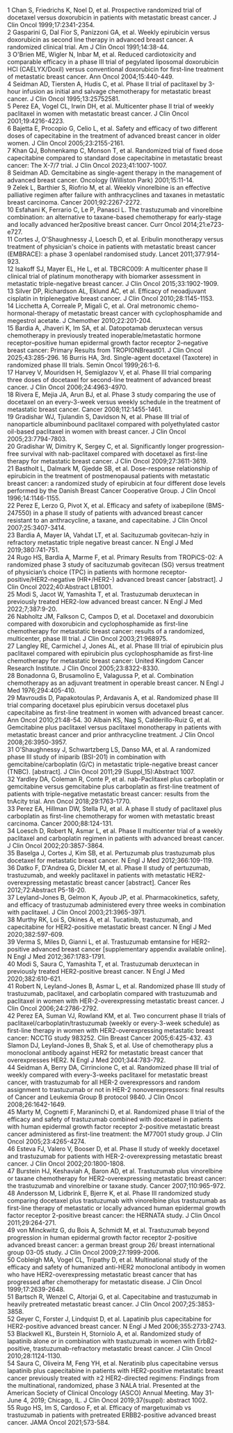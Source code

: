 1 Chan S, Friedrichs K, Noel D, et al. Prospective randomized trial of docetaxel versus doxorubicin in patients with metastatic breast cancer. J Clin Oncol 1999;17:2341-2354.  
2 Gasparini G, Dal Fior S, Panizzoni GA, et al. Weekly epirubicin versus doxorubicin as second line therapy in advanced breast cancer. A randomized clinical trial. Am J Clin Oncol 1991;14:38-44.  
3 O'Brien ME, Wigler N, Inbar M, et al. Reduced cardiotoxicity and comparable efficacy in a phase III trial of pegylated liposomal doxorubicin HCl (CAELYX/Doxil) versus conventional doxorubicin for first-line treatment of metastatic breast cancer. Ann Oncol 2004;15:440-449.  
4 Seidman AD, Tiersten A, Hudis C, et al. Phase II trial of paclitaxel by 3-hour infusion as initial and salvage chemotherapy for metastatic breast cancer. J Clin Oncol 1995;13:25752581.  
5 Perez EA, Vogel CL, Irwin DH, et al. Multicenter phase II trial of weekly paclitaxel in women with metastatic breast cancer. J Clin Oncol 2001;19:4216-4223.  
6 Bajetta E, Procopio G, Celio L, et al. Safety and efficacy of two different doses of  capecitabine in the treatment of advanced breast cancer in older women. J Clin Oncol 2005;23:2155-2161.  
7 Khan QJ, Bohnenkamp C, Monson T, et al. Randomized trial of fixed dose capecitabine compared to standard dose capecitabine in metastatic breast cancer: The X-7/7 trial. J Clin Oncol 2023;41:1007-1007.  
8 Seidman AD. Gemcitabine as single-agent therapy in the management of advanced breast cancer. Oncology (Williston Park) 2001;15:11-14.  
9 Zelek L, Barthier S, Riofrio M, et al. Weekly vinorelbine is an effective palliative regimen after failure with anthracyclines and taxanes in metastatic breast carcinoma. Cancer 2001;92:2267-2272.  
10 Esfahani K, Ferrario C, Le P, Panasci L. The trastuzumab and vinorelbine combination: an alternative to taxane-based chemotherapy for early-stage and locally advanced her2positive breast cancer. Curr Oncol 2014;21:e723-e727.  
11 Cortes J, O'Shaughnessy J, Loesch D, et al. Eribulin monotherapy versus treatment of physician's choice in patients with metastatic breast cancer (EMBRACE): a phase 3 openlabel randomised study. Lancet 2011;377:914-923.  
12 Isakoff SJ, Mayer EL, He L, et al. TBCRC009: A multicenter phase II clinical trial of platinum monotherapy with biomarker assessment in metastatic triple-negative breast cancer. J Clin Oncol 2015;33:1902-1909.  
13 Silver DP, Richardson AL, Eklund AC, et al. Efficacy of neoadjuvant cisplatin in triplenegative breast cancer. J Clin Oncol 2010;28:1145-1153.  
14 Licchetta A, Correale P, Migali C, et al. Oral metronomic chemo-hormonal-therapy of metastatic breast cancer with cyclophosphamide and megestrol acetate. J Chemother 2010;22:201-204.  
15 Bardia A, Jhaveri K, Im SA, et al. Datopotamab deruxtecan versus chemotherapy in previously treated inoperable/metastatic hormone receptor–positive human epidermal growth factor receptor 2–negative breast cancer: Primary Results from TROPIONBreast01. J Clin Oncol 2025;43:285-296.
16 Burris HA, 3rd. Single-agent docetaxel (Taxotere) in randomized phase III trials. Semin Oncol 1999;26:1-6.  
17 Harvey V, Mouridsen H, Semiglazov V, et al. Phase III trial comparing three doses of docetaxel for second-line treatment of advanced breast cancer. J Clin Oncol 2006;24:4963-4970.  
18 Rivera E, Mejia JA, Arun BJ, et al. Phase 3 study comparing the use of docetaxel on an every-3-week versus weekly schedule in the treatment of metastatic breast cancer. Cancer 2008;112:1455-1461.  
19 Gradishar WJ, Tjulandin S, Davidson N, et al. Phase III trial of nanoparticle albuminbound paclitaxel compared with polyethylated castor oil-based paclitaxel in women with breast cancer. J Clin Oncol 2005;23:7794-7803.  
20 Gradishar W, Dimitry K, Sergey C, et al. Significantly longer progression-free survival with nab-paclitaxel compared with docetaxel as first-line therapy for metastatic breast cancer. J Clin Oncol 2009;27:3611-3619.  
21 Bastholt L, Dalmark M, Gjedde SB, et al. Dose-response relationship of epirubicin in the treatment of postmenopausal patients with metastatic breast cancer: a randomized study of epirubicin at four different dose levels performed by the Danish Breast Cancer Cooperative Group. J Clin Oncol 1996;14:1146-1155.  
22 Perez E, Lerzo G, Pivot X, et al. Efficacy and safety of ixabepilone (BMS-247550) in a phase II study of patients with advanced breast cancer resistant to an anthracycline, a taxane, and capecitabine. J Clin Oncol 2007;25:3407-3414.  
23 Bardia A, Mayer IA, Vahdat LT, et al. Sacituzumab govitecan-hziy in refractory metastatic triple negative breast cancer. N Engl J Med 2019;380:741-751.  
24 Rugo HS, Bardia A, Marme F, et al. Primary Results from TROPiCS-02: A randomized phase 3 study of sacituzumab govitecan (SG) versus treatment of physician’s choice (TPC) in patients with hormone receptor-positive/HER2-negative (HR+/HER2-) advanced breast cancer [abstract]. J Clin Oncol 2022;40:Abstract LB1001.  
25 Modi S, Jacot W, Yamashita T, et al. Trastuzumab deruxtecan in previously treated HER2-low advanced breast cancer. N Engl J Med 2022;7;387:9-20.  
26 Nabholtz JM, Falkson C, Campos D, et al. Docetaxel and doxorubicin compared with doxorubicin and cyclophosphamide as first-line chemotherapy for metastatic breast cancer: results of a randomized, multicenter, phase III trial. J Clin Oncol 2003;21:968975.  
27 Langley RE, Carmichel J, Jones AL, et al. Phase III trial of epirubicin plus paclitaxel compared with epirubicin plus cyclophosphamide as first-line chemotherapy for metastatic breast cancer: United Kingdom Cancer Research Institute. J Clin Oncol 2005;23:8322-8330.  
28 Bonadonna G, Brusamolino E, Valagussa P, et al. Combination chemotherapy as an adjuvant treatment in operable breast cancer. N Engl J Med 1976;294:405-410.  
29 Mavroudis D, Papakotoulas P, Ardavanis A, et al. Randomized phase III trial comparing docetaxel plus epirubicin versus docetaxel plus capecitabine as first-line treatment in women with advanced breast cancer. Ann Oncol 2010;21:48-54.
30 Albain KS, Nag S, Calderillo-Ruiz G, et al. Gemcitabine plus paclitaxel versus paclitaxel monotherapy in patients with metastatic breast cancer and prior anthracycline treatment. J Clin Oncol 2008;26:3950-3957.  
31 O’Shaughnessy J, Schwartzberg LS, Danso MA, et al. A randomized phase III study of iniparib (BSI-201) in combination with gemcitabine/carboplatin (G/C) in metastatic triple-negative breast cancer (TNBC). [abstract]. J Clin Oncol 2011;29 (Suppl_15):Abstract 1007.  
32 Yardley DA, Coleman R, Conte P, et al. nab-Paclitaxel plus carboplatin or  gemcitabine versus gemcitabine plus carboplatin as first-line treatment of patients with triple-negative metastatic breast cancer: results from the tnAcity trial. Ann Oncol 2018;29:1763-1770.  
33 Perez EA, Hillman DW, Stella PJ, et al. A phase II study of paclitaxel plus  carboplatin as first-line chemotherapy for women with metastatic breast carcinoma. Cancer 2000;88:124-131.  
34 Loesch D, Robert N, Asmar L, et al. Phase II multicenter trial of a weekly paclitaxel and carboplatin regimen in patients with advanced breast cancer. J Clin Oncol 2002;20:3857-3864.  
35 Baselga J, Cortes J, Kim SB, et al. Pertuzumab plus trastuzumab plus docetaxel for metastatic breast cancer. N Engl J Med 2012;366:109-119.  
36 Datko F, D'Andrea G, Dickler M, et al. Phase II study of pertuzumab, trastuzumab, and weekly paclitaxel in patients with metastatic HER2-overexpressing metastatic breast cancer [abstract]. Cancer Res 2012;72:Abstract P5-18-20.  
37 Leyland-Jones B, Gelmon K, Ayoub JP, et al. Pharmacokinetics, safety, and efficacy of trastuzumab administered every three weeks in combination with paclitaxel. J Clin Oncol 2003;21:3965-3971.  
38 Murthy RK, Loi S, Okines A, et al. Tucatinib, trastuzumab, and capecitabine for HER2-positive metastatic breast cancer. N Engl J Med 2020;382:597-609.  
39 Verma S, Miles D, Gianni L, et al. Trastuzumab emtansine for HER2-positive  advanced breast cancer [supplementary appendix available online]. N Engl J Med 2012;367:1783-1791.  
40 Modi S, Saura C, Yamashita T, et al. Trastuzumab deruxtecan in previously treated HER2-positive breast cancer. N Engl J Med 2020;382:610-621.  
41 Robert N, Leyland-Jones B, Asmar L, et al. Randomized phase III study of trastuzumab, paclitaxel, and carboplatin compared with trastuzumab and paclitaxel in women with HER-2-overexpressing metastatic breast cancer. J Clin Oncol 2006;24:2786-2792.  
42 Perez EA, Suman VJ, Rowland KM, et al. Two concurrent phase II trials of paclitaxel/carboplatin/trastuzumab (weekly or every-3-week schedule) as first-line therapy in women with HER2-overexpressing metastatic breast cancer: NCCTG study 983252. Clin Breast Cancer 2005;6:425-432.
43 Slamon DJ, Leyland-Jones B, Shak S, et al. Use of chemotherapy plus a monoclonal antibody against HER2 for metastatic breast cancer that overexpresses HER2. N Engl J Med 2001;344:783-792.  
44 Seidman A, Berry DA, Cirrincione C, et al. Randomized phase III trial of weekly compared with every-3-weeks paclitaxel for metastatic breast cancer, with trastuzumab for all HER-2 overexpressors and random assignment to trastuzumab or not in HER-2 nonoverexpressors: final results of Cancer and Leukemia Group B protocol 9840. J Clin Oncol 2008;26:1642-1649.  
45 Marty M, Cognetti F, Maraninchi D, et al. Randomized phase II trial of the efficacy and safety of trastuzumab combined with docetaxel in patients with human epidermal growth factor receptor 2-positive metastatic breast cancer administered as first-line treatment: the M77001 study group. J Clin Oncol 2005;23:4265-4274.  
46 Esteva FJ, Valero V, Booser D, et al. Phase II study of weekly docetaxel and trastuzumab for patients with HER-2-overexpressing metastatic breast cancer. J Clin Oncol 2002;20:1800-1808.  
47 Burstein HJ, Keshaviah A, Baron AD, et al. Trastuzumab plus vinorelbine or taxane chemotherapy for HER2-overexpressing metastatic breast cancer: the trastuzumab and vinorelbine or taxane study. Cancer 2007;110:965-972.  
48 Andersson M, Lidbrink E, Bjerre K, et al. Phase III randomized study comparing docetaxel plus trastuzumab with vinorelbine plus trastuzumab as first-line therapy of metastatic or locally advanced human epidermal growth factor receptor 2-positive breast cancer: the HERNATA study. J Clin Oncol 2011;29:264-271.  
49 von Minckwitz G, du Bois A, Schmidt M, et al. Trastuzumab beyond progression in human epidermal growth factor receptor 2-positive advanced breast cancer: a german breast group 26/ breast international group 03-05 study. J Clin Oncol 2009;27:1999-2006.  
50 Cobleigh MA, Vogel CL, Tripathy D, et al. Multinational study of the efficacy and safety of humanized anti-HER2 monoclonal antibody in women who have HER2-overexpressing  metastatic breast cancer that has progressed after chemotherapy for metastatic disease. J Clin Oncol 1999;17:2639-2648.  
51 Bartsch R, Wenzel C, Altorjai G, et al. Capecitabine and trastuzumab in heavily pretreated metastatic breast cancer. J Clin Oncol 2007;25:3853-3858.  
52 Geyer C, Forster J, Lindquist D, et al. Lapatinib plus capecitabine for HER2-positive advanced breast cancer. N Engl J Med 2006;355:2733-2743.  
53 Blackwell KL, Burstein H, Storniolo A, et al. Randomized study of lapatinib alone or in combination with trastuzumab in women with ErbB2-positive, trastuzumab-refractory metastatic breast cancer. J Clin Oncol 2010;28:1124-1130.  
54 Saura C, Oliveira M, Feng YH, et al. Neratinib plus capecitabine versus lapatinib plus capecitabine in patients with HER2-positive metastatic breast cancer previously treated with ≥2 HER2-directed regimens: Findings from the multinational, randomized, phase 3 NALA trial. Presented at the American Society of Clinical Oncology (ASCO) Annual Meeting. May 31-June 4, 2019; Chicago, IL. J Clin Oncol 2019;37(suppl): abstract 1002.  
55 Rugo HS, Im S, Cardoso F, et al. Efficacy of margetuximab vs trastuzumab in patients with pretreated ERBB2-positive advanced breast cancer. JAMA Oncol 2021;573-584.